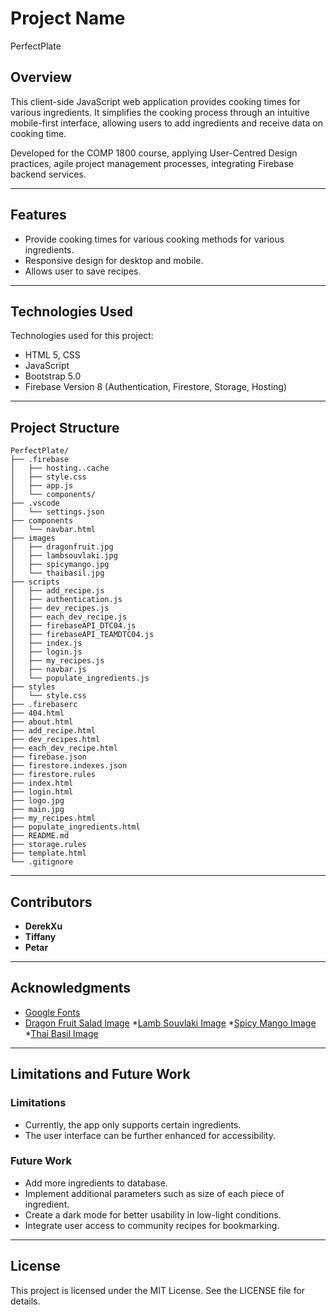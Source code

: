 
# Project Name

PerfectPlate

## Overview

This client-side JavaScript web application provides cooking times for various ingredients. It simplifies the cooking process through an intuitive mobile-first interface, allowing users to add ingredients and receive data on cooking time.

Developed for the COMP 1800 course, applying User-Centred Design practices, agile project management processes, integrating Firebase backend services.

---

## Features

- Provide cooking times for various cooking methods for various ingredients.
- Responsive design for desktop and mobile.
- Allows user to save recipes.

---

## Technologies Used

Technologies used for this project:
* HTML 5, CSS
* JavaScript
* Bootstrap 5.0
* Firebase Version 8 (Authentication, Firestore, Storage, Hosting)

---

## Project Structure

```
PerfectPlate/
├── .firebase
│   ├── hosting..cache
│   ├── style.css
│   ├── app.js
│   └── components/
├── .vscode
│   └── settings.json
├── components
│   └── navbar.html
├── images
│   ├── dragonfruit.jpg
│   ├── lambsouvlaki.jpg
│   ├── spicymango.jpg
│   └── thaibasil.jpg
├── scripts
│   ├── add_recipe.js
│   ├── authentication.js
│   ├── dev_recipes.js
│   ├── each_dev_recipe.js
│   ├── firebaseAPI_DTC04.js
│   ├── firebaseAPI_TEAMDTC04.js
│   ├── index.js
│   ├── login.js
│   ├── my_recipes.js
│   ├── navbar.js
│   └── populate_ingredients.js
├── styles
│   └── style.css
├── .firebaserc
├── 404.html
├── about.html
├── add_recipe.html
├── dev_recipes.html
├── each_dev_recipe.html
├── firebase.json
├── firestore.indexes.json
├── firestore.rules
├── index.html
├── login.html
├── logo.jpg
├── main.jpg
├── my_recipes.html
├── populate_ingredients.html
├── README.md
├── storage.rules
├── template.html
└── .gitignore
```

---

## Contributors
- **DerekXu**
- **Tiffany**
- **Petar**

---

## Acknowledgments

* <a href="https://fonts.google.com/">Google Fonts</a>
* <a href="https://saladswithanastasia.com/dragon-fruit-salad/">Dragon Fruit Salad Image</a>
*<a href="https://www.mygreekdish.com/recipe/greek-lamb-souvlaki-recipe-skewers-with-pita-bread/">Lamb Souvlaki Image</a>
*<a href="https://pataks.ca/recipes/spicy-mango-chicken">Spicy Mango Image</a>
*<a href="https://thechutneylife.com/thai-basil-fried-rice/">Thai Basil Image</a>

---

## Limitations and Future Work
### Limitations

- Currently, the app only supports certain ingredients.
- The user interface can be further enhanced for accessibility.

### Future Work

- Add more ingredients to database.
- Implement additional parameters such as size of each piece of ingredient.
- Create a dark mode for better usability in low-light conditions.
- Integrate user access to community recipes for bookmarking.

---

## License

This project is licensed under the MIT License. See the LICENSE file for details.


